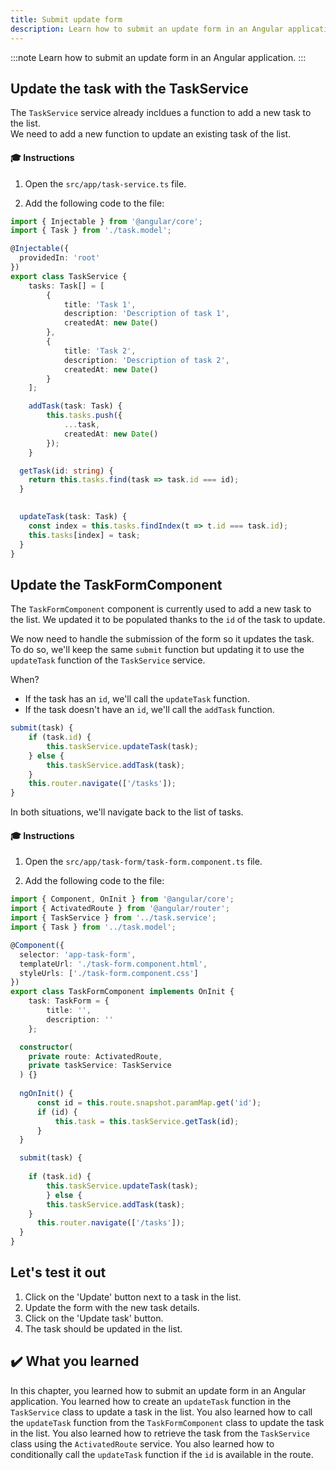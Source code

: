 ```yaml
---
title: Submit update form
description: Learn how to submit an update form in an Angular application.
---
```


:::note
Learn how to submit an update form in an Angular application.
:::

## Update the task with the TaskService

The `TaskService` service already incldues a function to add a new task to the list.  
We need to add a new function to update an existing task of the list.

#### 🎓 Instructions

1. Open the `src/app/task-service.ts` file.

2. Add the following code to the file:

```typescript ins={"Add a function to update a task": 36-39}
import { Injectable } from '@angular/core';
import { Task } from './task.model';

@Injectable({
  providedIn: 'root'
})
export class TaskService {
    tasks: Task[] = [
        {
            title: 'Task 1',
            description: 'Description of task 1',
            createdAt: new Date()
        },
        {
            title: 'Task 2',
            description: 'Description of task 2',
            createdAt: new Date()
        }
    ];

    addTask(task: Task) {
        this.tasks.push({
            ...task,
            createdAt: new Date()
        });
    }

  getTask(id: string) {
    return this.tasks.find(task => task.id === id);
  }

  
  updateTask(task: Task) {
    const index = this.tasks.findIndex(t => t.id === task.id);
    this.tasks[index] = task;
  }
}
```

## Update the TaskFormComponent

The `TaskFormComponent` component is currently used to add a new task to the list.
We updated it to be populated thanks to the `id` of the task to update.

We now need to handle the submission of the form so it updates the task.
To do so, we'll keep the same `submit` function but updating it to use the `updateTask` function of the `TaskService` service.

When?

- If the task has an `id`, we'll call the `updateTask` function.
- If the task doesn't have an `id`, we'll call the `addTask` function.

```typescript
submit(task) {
    if (task.id) {
        this.taskService.updateTask(task);
    } else {
        this.taskService.addTask(task);
    }
    this.router.navigate(['/tasks']);
}
```

In both situations, we'll navigate back to the list of tasks.

#### 🎓 Instructions

1. Open the `src/app/task-form/task-form.component.ts` file.

2. Add the following code to the file:

```typescript ins={"Add the updateTask function": 28-33}
import { Component, OnInit } from '@angular/core';
import { ActivatedRoute } from '@angular/router';
import { TaskService } from '../task.service';
import { Task } from '../task.model';

@Component({
  selector: 'app-task-form',
  templateUrl: './task-form.component.html',
  styleUrls: ['./task-form.component.css']
})
export class TaskFormComponent implements OnInit {
    task: TaskForm = {
        title: '',
        description: ''
    };

  constructor(
    private route: ActivatedRoute,
    private taskService: TaskService
  ) {}
    
  ngOnInit() {
      const id = this.route.snapshot.paramMap.get('id');
      if (id) {
          this.task = this.taskService.getTask(id);
      }
  }  

  submit(task) {
      
    if (task.id) {
        this.taskService.updateTask(task);
        } else {
        this.taskService.addTask(task);
    }
      this.router.navigate(['/tasks']);
  }
}
```

## Let's test it out

1. Click on the 'Update' button next to a task in the list.
2. Update the form with the new task details.
3. Click on the 'Update task' button.
4. The task should be updated in the list.

## ✔️ What you learned

In this chapter, you learned how to submit an update form in an Angular application. You learned how to create an `updateTask` function in the `TaskService` class to update a task in the list. You also learned how to call the `updateTask` function from the `TaskFormComponent` class to update the task in the list. You also learned how to retrieve the task from the `TaskService` class using the `ActivatedRoute` service. You also learned how to conditionally call the `updateTask` function if the `id` is available in the route.



